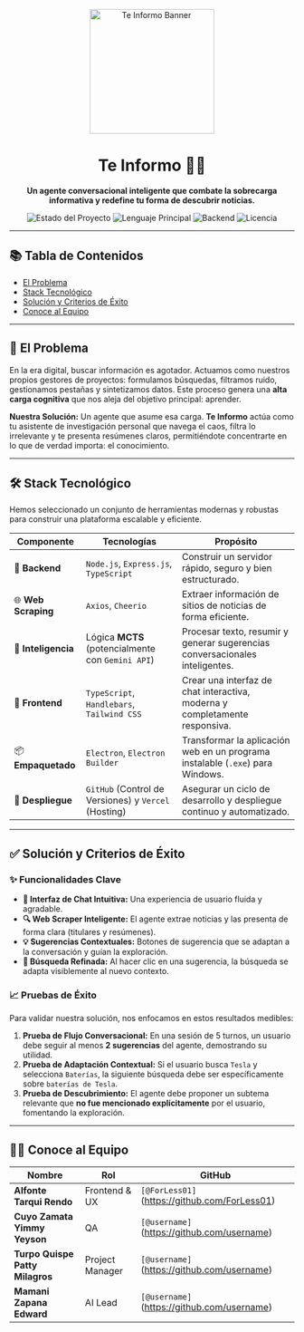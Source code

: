 <p align="center">
  <img src="https://svgl.app/library/arc.svg" alt="Te Informo Banner" width="220"/>
</p>

<h1 align="center">
  Te Informo 🤖📰
</h1>

<p align="center">
  <strong>Un agente conversacional inteligente que combate la sobrecarga informativa y redefine tu forma de descubrir noticias.</strong>
</p>

<p align="center">
  <img alt="Estado del Proyecto" src="https://img.shields.io/badge/estado-en%20desarrollo-yellowgreen">
  <img alt="Lenguaje Principal" src="https://img.shields.io/badge/language-TypeScript-blue.svg">
  <img alt="Backend" src="https://img.shields.io/badge/backend-Node.js-green">
  <img alt="Licencia" src="https://img.shields.io/badge/licencia-MIT-purple">
</p>

---

## 📚 Tabla de Contenidos
* [El Problema](#-el-problema)
* [Stack Tecnológico](#-stack-tecnológico)
* [Solución y Criterios de Éxito](#-solución-y-criterios-de-éxito)
* [Conoce al Equipo](#-conoce-al-equipo)

---

## 🎯 El Problema

En la era digital, buscar información es agotador. Actuamos como nuestros propios gestores de proyectos: formulamos búsquedas, filtramos ruido, gestionamos pestañas y sintetizamos datos. Este proceso genera una **alta carga cognitiva** que nos aleja del objetivo principal: aprender.

**Nuestra Solución:** Un agente que asume esa carga. **Te Informo** actúa como tu asistente de investigación personal que navega el caos, filtra lo irrelevante y te presenta resúmenes claros, permitiéndote concentrarte en lo que de verdad importa: el conocimiento.

---

## 🛠️ Stack Tecnológico

Hemos seleccionado un conjunto de herramientas modernas y robustas para construir una plataforma escalable y eficiente.

| Componente              | Tecnologías                                                                                                | Propósito                                                                      |
| ----------------------- | ---------------------------------------------------------------------------------------------------------- | ------------------------------------------------------------------------------ |
| 🧠 **Backend** | `Node.js`, `Express.js`, `TypeScript`                                                                      | Construir un servidor rápido, seguro y bien estructurado.                       |
| 🌐 **Web Scraping** | `Axios`, `Cheerio`                                                                                         | Extraer información de sitios de noticias de forma eficiente.                  |
| 🤖 **Inteligencia** | Lógica **MCTS** (potencialmente con `Gemini API`)                                                          | Procesar texto, resumir y generar sugerencias conversacionales inteligentes.   |
| 🎨 **Frontend** | `TypeScript`, `Handlebars`, `Tailwind CSS`                                                                 | Crear una interfaz de chat interactiva, moderna y completamente responsiva.    |
| 📦 **Empaquetado** | `Electron`, `Electron Builder`                                                                             | Transformar la aplicación web en un programa instalable (`.exe`) para Windows. |
| 🚀 **Despliegue** | `GitHub` (Control de Versiones) y `Vercel` (Hosting)                                                       | Asegurar un ciclo de desarrollo y despliegue continuo y automatizado.          |

---

## ✅ Solución y Criterios de Éxito

### ✨ Funcionalidades Clave
- **💬 Interfaz de Chat Intuitiva:** Una experiencia de usuario fluida y agradable.
- **🔍 Web Scraper Inteligente:** El agente extrae noticias y las presenta de forma clara (titulares y resúmenes).
- **💡 Sugerencias Contextuales:** Botones de sugerencia que se adaptan a la conversación y guían la exploración.
- **🔄 Búsqueda Refinada:** Al hacer clic en una sugerencia, la búsqueda se adapta visiblemente al nuevo contexto.

### 📈 Pruebas de Éxito
Para validar nuestra solución, nos enfocamos en estos resultados medibles:

1.  **Prueba de Flujo Conversacional:** En una sesión de 5 turnos, un usuario debe seguir al menos **2 sugerencias** del agente, demostrando su utilidad.
2.  **Prueba de Adaptación Contextual:** Si el usuario busca `Tesla` y selecciona `Baterías`, la siguiente búsqueda debe ser específicamente sobre `baterías de Tesla`.
3.  **Prueba de Descubrimiento:** El agente debe proponer un subtema relevante que **no fue mencionado explícitamente** por el usuario, fomentando la exploración.

---

## 👨‍💻 Conoce al Equipo

| Nombre                     | Rol                | GitHub                                |
| -------------------------- | ------------------ | ------------------------------------- |
| **Alfonte Tarqui Rendo** | Frontend & UX      | `[@ForLess01]`(https://github.com/ForLess01) |
| **Cuyo Zamata Yimmy Yeyson**| QA                 | `[@username]`(https://github.com/username) |
| **Turpo Quispe Patty Milagros**| Project Manager    | `[@username]`(https://github.com/username) |
| **Mamani Zapana Edward** | AI Lead            | `[@username]`(https://github.com/username) |
